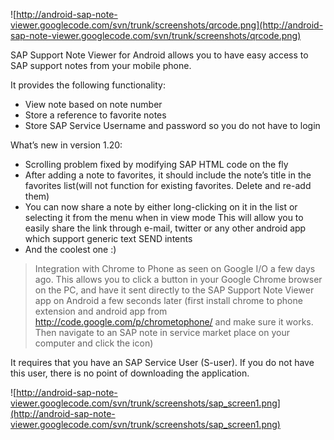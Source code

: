![http://android-sap-note-viewer.googlecode.com/svn/trunk/screenshots/qrcode.png](http://android-sap-note-viewer.googlecode.com/svn/trunk/screenshots/qrcode.png)

SAP Support Note Viewer for Android allows you to have easy access to SAP support notes from your mobile phone.

It provides the following functionality:
  * View note based on note number
  * Store a reference to favorite notes
  * Store SAP Service Username and password so you do not have to login

What’s new in version 1.20:
  * Scrolling problem fixed by modifying SAP HTML code on the fly
  * After adding a  note to favorites, it should include the note’s title in the favorites list(will not function for existing favorites. Delete and re-add them)
  * You can now share a note by either long-clicking on it in the list or selecting it from the menu when in view mode This will allow you to easily share the link through e-mail, twitter or any other android app which support generic text SEND intents
  * And the coolest one :)
> Integration with Chrome to Phone as seen on Google I/O a few days ago. This allows you to click a button in your Google Chrome browser  on the PC, and have it sent directly to the SAP Support Note Viewer app on Android a few seconds later
(first install chrome to phone extension and android app from http://code.google.com/p/chrometophone/ and make sure it works. Then navigate to an SAP note in service market place on your computer and click the icon)

It requires that you have an SAP Service User (S-user). If you do not have this user, there is no point of downloading the application.

![http://android-sap-note-viewer.googlecode.com/svn/trunk/screenshots/sap_screen1.png](http://android-sap-note-viewer.googlecode.com/svn/trunk/screenshots/sap_screen1.png)